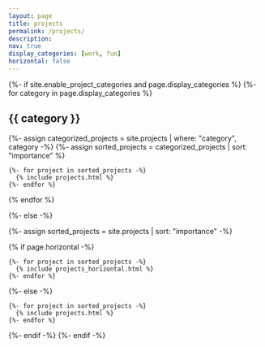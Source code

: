 ```yaml
---
layout: page
title: projects
permalink: /projects/
description: 
nav: true
display_categories: [work, fun]
horizontal: false
---
```


<!-- pages/projects.md -->
<div class="Projects">
{%- if site.enable_project_categories and page.display_categories %}
  <!-- Display categorized projects -->
  {%- for category in page.display_categories %}
  <h2 class="category">{{ category }}</h2>
  {%- assign categorized_projects = site.projects | where: "category", category -%}
  {%- assign sorted_projects = categorized_projects | sort: "importance" %}
  <!-- Generate cards for each project -->
<!--   {% if page.horizontal -%} -->

<!--     {%- for project in sorted_projects -%} -->
<!--       {% include projects_horizontal.html %} -->
<!--     {%- endfor %} -->
    
<!--   </div> -->
<!--   {%- else -%} -->

    {%- for project in sorted_projects -%}
      {% include projects.html %}
    {%- endfor %}

<!--   {%- endif -%} -->
  {% endfor %}

{%- else -%}
<!-- Display projects without categories -->
  {%- assign sorted_projects = site.projects | sort: "importance" -%}
  <!-- Generate cards for each project -->
  {% if page.horizontal -%}

    {%- for project in sorted_projects -%}
      {% include projects_horizontal.html %}
    {%- endfor %}
<!--     </div> -->

  {%- else -%}

    {%- for project in sorted_projects -%}
      {% include projects.html %}
    {%- endfor %}

  {%- endif -%}
{%- endif -%}
</div>
